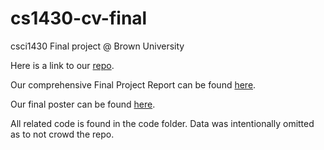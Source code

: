 # cs1430-cv-final
csci1430 Final project @ Brown University

Here is a link to our [repo](https://github.com/kevinxkang/1430CV-image-captioning).

Our comprehensive Final Project Report can be found [here](written/CS1430_Final_Report.pdf). 

Our final poster can be found [here](written/CS1450_Final_Poster.pdf).

All related code is found in the code folder. Data was intentionally omitted as to not crowd the repo. 

